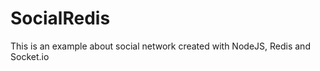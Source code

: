 SocialRedis
===========

This is an example about social network created with NodeJS, Redis and Socket.io
